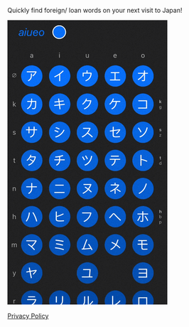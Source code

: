 Quickly find foreign/ loan words on your next visit to Japan!

![Demo](demo-1.gif)

[Privacy Policy](privacy.html)